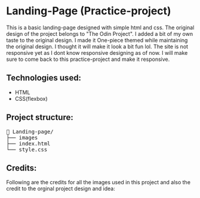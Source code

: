 # Landing-Page (Practice-project)

This is a basic landing-page designed with simple html and css. The original design of the project belongs to "The Odin Project". I added a bit of my own taste to the original design. I made it One-piece themed while maintaining the original design. I thought it will make it look a bit fun lol. The site is not responsive yet as I dont know responsive designing as of now. I will make sure to come back to this practice-project and make it responsive.

## Technologies used:

- HTML
- CSS(flexbox)

## Project structure:

<pre>📁 Landing-page/ 
├── images 
├── index.html 
└── style.css
</pre>

## Credits:

Following are the credits for all the images used in this project and also the credit to the orginal project design and idea:
